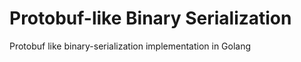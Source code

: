 # Protobuf-like Binary Serialization

Protobuf like binary-serialization implementation in Golang



